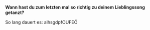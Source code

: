 **Wann hast du zum letzten mal so richtig zu deinem Lieblingssong getanzt?**

So lang dauert es: alhsgdpfOUFEÖ
